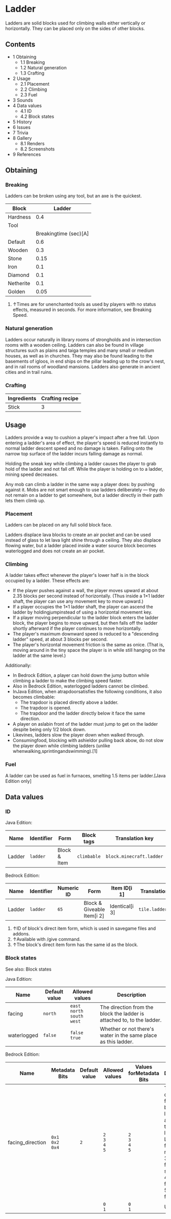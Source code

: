 # Ladder
Ladders are solid blocks used for climbing walls either vertically or horizontally. They can be placed only on the sides of other blocks.

## Contents
- 1 Obtaining
	- 1.1 Breaking
	- 1.2 Natural generation
	- 1.3 Crafting
- 2 Usage
	- 2.1 Placement
	- 2.2 Climbing
	- 2.3 Fuel
- 3 Sounds
- 4 Data values
	- 4.1 ID
	- 4.2 Block states
- 5 History
- 6 Issues
- 7 Trivia
- 8 Gallery
	- 8.1 Renders
	- 8.2 Screenshots
- 9 References

## Obtaining
### Breaking
Ladders can be broken using any tool, but an axe is the quickest.

| Block     | Ladder                |
|-----------|-----------------------|
| Hardness  | 0.4                   |
| Tool      |                       |
|           | Breakingtime (sec)[A] |
| Default   | 0.6                   |
| Wooden    | 0.3                   |
| Stone     | 0.15                  |
| Iron      | 0.1                   |
| Diamond   | 0.1                   |
| Netherite | 0.1                   |
| Golden    | 0.05                  |

1. ↑Times are for unenchanted tools as used by players with no status effects, measured in seconds. For more information, see Breaking Speed.

### Natural generation
Ladders occur naturally in library rooms of strongholds and in intersection rooms with a wooden ceiling. Ladders can also be found in village structures such as plains and taiga temples and many small or medium houses, as well as in churches. They may also be found leading to the basements of igloos, in end ships on the pillar leading up to the crow's nest, and in rail rooms of woodland mansions. Ladders also generate in ancient cities and in trail ruins.

### Crafting
| Ingredients | Crafting recipe |
|-------------|-----------------|
| Stick       | 3               |

## Usage
Ladders provide a way to cushion a player's impact after a free fall. Upon entering a ladder's area of effect, the player's speed is reduced instantly to normal ladder descent speed and no damage is taken. Falling onto the narrow top surface of the ladder incurs falling damage as normal.

Holding the sneak key while climbing a ladder causes the player to grab hold of the ladder and not fall off. While the player is holding on to a ladder, mining speed decreases.

Any mob can climb a ladder in the same way a player does: by pushing against it. Mobs are not smart enough to use ladders deliberately — they do not remain on a ladder to get somewhere, but a ladder directly in their path lets them climb up.

### Placement
Ladders can be placed on any full solid block face.

Ladders displace lava blocks to create an air pocket and can be used instead of glass to let lava light shine through a ceiling. They also displace flowing water, but a ladder placed inside a water source block becomes waterlogged and does not create an air pocket.

### Climbing
A ladder takes effect whenever the player's lower half is in the block occupied by a ladder. These effects are:

- If the player pushes against a wall, the player moves upward at about 2.35 blocks per second instead of horizontally. (Thus inside a 1×1 ladder shaft, the player can use any movement key to move upward.)
- If a player occupies the 1×1 ladder shaft, the player can ascend the ladder by holdingjumpinstead of using a horizontal movement key.
- If a player moving perpendicular to the ladder block enters the ladder block, the player begins to move upward, but then falls off the ladder shortly afterward if the player continues to move horizontally.
- The player's maximum downward speed is reduced to a "descending ladder" speed, at about 3 blocks per second.
- The player's horizontal movement friction is the same as onice. (That is, moving around in the tiny space the player is in while still hanging on the ladder at the same level.)

Additionally:

- In Bedrock Edition, a player can hold down the jump button while climbing a ladder to make the climbing speed faster.
- Also in Bedrock Edition, waterlogged ladders cannot be climbed.
- InJava Edition, when atrapdoorsatisfies the following conditions, it also becomes climbable:
	- The trapdoor is placed directly above a ladder.
	- The trapdoor is opened.
	- The trapdoor and the ladder directly below it face the same direction.
- A player on aslabin front of the ladder must jump to get on the ladder despite being only 1/2 block down.
- Likevines, ladders slow the player down when walked through.
- Consumingfood, blocking with ashieldor pulling back abow, do not slow the player down while climbing ladders (unlike whenwalking,sprintingandswimming).[1]

### Fuel
A ladder can be used as fuel in furnaces, smelting 1.5 items per ladder.‌[Java Edition  only]

## Data values
### ID
Java Edition:

| Name   | Identifier | Form         | Block tags  | Translation key          |
|--------|------------|--------------|-------------|--------------------------|
| Ladder | `ladder`   | Block & Item | `climbable` | `block.minecraft.ladder` |

Bedrock Edition:

| Name   | Identifier | Numeric ID | Form                       | Item ID[i 1]   | Translation key    |
|--------|------------|------------|----------------------------|----------------|--------------------|
| Ladder | `ladder`   | `65`       | Block & Giveable Item[i 2] | Identical[i 3] | `tile.ladder.name` |

1. ↑ID of block's direct item form, which is used in savegame files and addons.
2. ↑Available with /give command.
3. ↑The block's direct item form has the same id as the block.

### Block states
See also: Block states

Java Edition:

| Name        | Default value | Allowed values                            | Description                                                            |
|-------------|---------------|-------------------------------------------|------------------------------------------------------------------------|
| facing      | `north`       | `east`<br/>`north`<br/>`south`<br/>`west` | The direction from the block the ladder is attached to, to the ladder. |
| waterlogged | `false`       | `false`<br/>`true`                        | Whether or not there's water in the same place as this ladder.         |

Bedrock Edition:

| Name             | Metadata Bits             | Default value | Allowed values              | Values forMetadata Bits     | Description                                                                                                                                                                      |
|------------------|---------------------------|---------------|-----------------------------|-----------------------------|----------------------------------------------------------------------------------------------------------------------------------------------------------------------------------|
| facing_direction | `0x1`<br/>`0x2`<br/>`0x4` | `2`           | `2`<br/>`3`<br/>`4`<br/>`5` | `2`<br/>`3`<br/>`4`<br/>`5` | The direction from the block the ladder is attached to, to the ladder.2: Ladder facing north<br/>3: Ladder facing south<br/>4: Ladder facing west<br/>5: Ladder facing east<br/> |
|                  |                           |               | `0`<br/>`1`                 | `0`<br/>`1`                 | Unused                                                                                                                                                                           |

